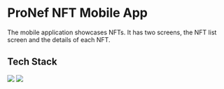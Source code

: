 
# ProNef NFT Mobile App

The mobile application showcases NFTs. It has two screens, the NFT list screen and the details of each NFT.



## Tech Stack

<img src="https://cdn.jsdelivr.net/gh/devicons/devicon/icons/react/react-original.svg" />
<img src="https://cdn.jsdelivr.net/gh/devicons/devicon/icons/javascript/javascript-plain.svg" />
          






